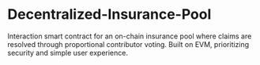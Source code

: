 # Decentralized-Insurance-Pool
Interaction smart contract for an on-chain insurance pool where claims are resolved through proportional contributor voting. Built on EVM, prioritizing security and simple user experience.
